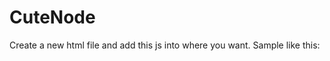 # CuteNode
Create a new html file and add this js into where you want.
Sample like this:

<!doctype html>
<html>
<head>
    <meta charset="utf-8">
    <title>Form Builder</title>
    <meta name="viewport" content="width=device-width, initial-scale=1.0">
    <meta name="description" content="This FrameWork Design By LiQian">
    <meta name="author" content="LiQian">
    <script src="CuteNode.js"></script>
    <script type="text/javascript">
    
    function init_ele_container () {
        var obj = createNode("ele_container");
            obj.addAttrib("type","undefined");
            obj.addAttrib("pos_x",0);
            obj.addAttrib("pos_y",0);
            obj.addAttrib("width",0);
            obj.addAttrib("height",0);
        var objchd_01 = createNode("child_01");
        var objchd_02 = createNode("child_02");
        var objchd_03 = createNode("child_03");
        var objchd_04 = createNode("child_04");
        var objprt_01 = createNode("parent_01");
        obj.initNode();
        objchd_01.initNode();
        objchd_02.initNode();
        objchd_03.initNode();
        objchd_04.initNode();
        objprt_01.initNode();
    
        obj.addChild(objchd_01);
        obj.addChild(objchd_02);
        obj.addChild(objchd_03);
        obj.addChild(objchd_04);
        objprt_01.addChild(obj);
    
        console.log(objprt_01.getChildByTagName("ele_container").name);
        obj.removeChildByTagName("child_02");
        console.log(obj.getChildren());
        obj.removeAll();
    }
    </script>
</head>
<body>
	<button onclick="init_ele_container();">Test CuteNode See Result In Console</button>
</body>
</html>

